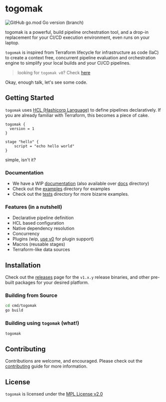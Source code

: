 # togomak 

![GitHub go.mod Go version (branch)](https://img.shields.io/github/go-mod/go-version/srevinsaju/togomak/v1)


togomak is a powerful, build pipeline orchestration tool, and a drop-in 
replacement for your CI/CD execution environment, even runs on your 
laptop. 

`togomak` is inspired from Terraform lifecycle for infrastructure as code (IaC) 
to create a context free, concurrent pipeline evaluation and orchestration engine
to simplify your local builds and your CI/CD pipelines. 

> looking for `togomak v0`? Check [here][v0]


Okay, enough talk, let's see some code.

## Getting Started

`togomak` uses [HCL (Hashicorp Language)][hcl] to define pipelines 
declaratively. If you are already familiar with Terraform, this becomes
a piece of cake. 

```hcl 
togomak {
  version = 1
}

stage "hello" {
    script = "echo hello world"
}
```

simple, isn't it?

### Documentation
* We have a WIP [documentation](https://togomak.srev.in/v1) (also available over [docs](./docs) directory)
* Check out the [examples](./examples) directory for examples
* Check out the [tests](./tests) directory for more bizarre examples.

### Features (in a nutshell)
* Declarative pipeline definition
* HCL based configuration
* Native dependency resolution
* Concurrency
* Plugins (wip, [use v0][v0] for plugin support)
* Macros (reusable stages)
* Terraform-like data sources

## Installation 
Check out the [releases](https://github.com/srevinsaju/togomak/releases) page
for the `v1.x.y` release binaries, and other pre-built packages for your 
desired platform.

### Building from Source
```bash
cd cmd/togomak 
go build
```
### Building using `togomak` (what!)
```bash 
togomak
```

## Contributing
Contributions are welcome, and encouraged. Please check out the
[contributing](CONTRIBUTING.md) guide for more information.

## License
`togomak` is licensed under the [MPL License v2.0](LICENSE)

[hcl]: https://github.com/hashicorp/hcl
[v0]: https://github.com/srevinsaju/togomak/tree/main



